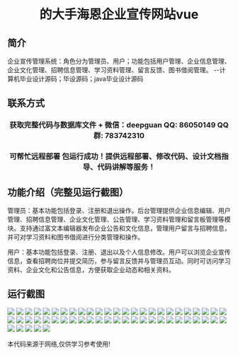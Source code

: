 <p><h1 align="center">的大手海恩企业宣传网站vue</h1></p>

## 简介
企业宣传管理系统：角色分为管理员、用户；功能包括用户管理、企业信息管理、企业文化管理、招聘信息管理、学习资料管理、留言反馈、图书借阅管理。    --计算机毕业设计源码；毕设源码；java毕业设计源码


## 联系方式
<p><h3 align="center">获取完整代码与数据库文件 + 微信：deepguan QQ: 86050149 QQ群: 783742310</h3></p>
<p><h3 align="center">可帮忙远程部署 包运行成功！提供远程部署、修改代码、设计文档指导、代码讲解等服务！</h3></p>

## 功能介绍（完整见运行截图）
管理员：基本功能包括登录、注册和退出操作。后台管理提供企业信息编辑、用户管理、招聘信息管理、企业文化管理、公告管理、学习资料管理和留言板管理等模块。支持通过富文本编辑器发布企业公告和文化信息，管理用户留言与招聘信息，并可对学习资料和图书借阅进行分类管理和操作。

用户：基本功能包括登录、注册、退出以及个人信息修改。用户可以浏览企业宣传信息，查看招聘岗位并提交简历，参与留言反馈并与管理员互动。同时可访问学习资料、企业文化和公告信息，方便获取企业动态和相关资料。


## 运行截图
![](img/001.jpg)
![](img/002.jpg)
![](img/003.jpg)
![](img/004.jpg)
![](img/005.jpg)
![](img/006.jpg)
![](img/007.jpg)
![](img/008.jpg)
![](img/009.jpg)
![](img/010.jpg)
![](img/011.jpg)
![](img/012.jpg)
![](img/013.jpg)
![](img/014.jpg)
![](img/015.jpg)
![](img/016.jpg)
![](img/017.jpg)
![](img/018.jpg)
![](img/019.jpg)
![](img/020.jpg)
![](img/021.jpg)
![](img/022.jpg)
![](img/023.jpg)
![](img/024.jpg)
![](img/025.jpg)
![](img/026.jpg)
![](img/027.jpg)
![](img/028.jpg)
![](img/029.jpg)
![](img/030.jpg)
![](img/031.jpg)
![](img/032.jpg)
![](img/033.jpg)
![](img/034.jpg)
![](img/035.jpg)
![](img/036.jpg)
![](img/037.jpg)
![](img/038.jpg)
![](img/039.jpg)
![](img/040.jpg)
![](img/041.jpg)
![](img/042.jpg)
![](img/043.jpg)
![](img/044.jpg)
![](img/045.jpg)
![](img/046.jpg)
![](img/047.jpg)
![](img/048.jpg)
![](img/049.jpg)
![](img/050.jpg)
![](img/051.jpg)
![](img/052.jpg)
![](img/053.jpg)
![](img/054.jpg)
![](img/055.jpg)

<p>本代码来源于网络,仅供学习参考使用!</p>
